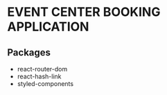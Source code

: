 # EVENT CENTER BOOKING APPLICATION

## Packages

- react-router-dom
- react-hash-link
- styled-components